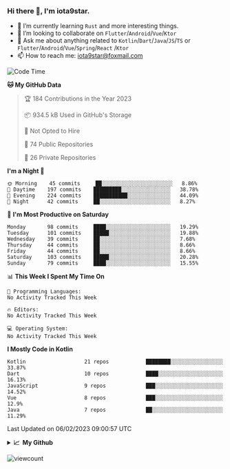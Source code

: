 ### Hi there 👋, I'm iota9star.

- 🌱 I’m currently learning `Rust` and more interesting things.
- 👯 I’m looking to collaborate on `Flutter`/`Android`/`Vue`/`Ktor`
- 💬 Ask me about anything related to `Kotlin`/`Dart`/`Java`/`JS`/`TS` or `Flutter`/`Android`/`Vue`/`Spring`/`React`
  /`Ktor`
- 📫 How to reach me: [iota9star@foxmail.com](iota9star@foxmail.com)



<!--START_SECTION:waka-->
![Code Time](http://img.shields.io/badge/Code%20Time-3%2C090%20hrs%2054%20mins-blue)

**🐱 My GitHub Data** 

> 🏆 184 Contributions in the Year 2023
 > 
> 📦 934.5 kB Used in GitHub's Storage 
 > 
> 🚫 Not Opted to Hire
 > 
> 📜 74 Public Repositories 
 > 
> 🔑 26 Private Repositories  
 > 
**I'm a Night 🦉** 

```text
🌞 Morning    45 commits     ██░░░░░░░░░░░░░░░░░░░░░░░   8.86% 
🌆 Daytime    197 commits    █████████░░░░░░░░░░░░░░░░   38.78% 
🌃 Evening    224 commits    ███████████░░░░░░░░░░░░░░   44.09% 
🌙 Night      42 commits     ██░░░░░░░░░░░░░░░░░░░░░░░   8.27%

```
📅 **I'm Most Productive on Saturday** 

```text
Monday       98 commits     ████░░░░░░░░░░░░░░░░░░░░░   19.29% 
Tuesday      101 commits    █████░░░░░░░░░░░░░░░░░░░░   19.88% 
Wednesday    39 commits     ██░░░░░░░░░░░░░░░░░░░░░░░   7.68% 
Thursday     44 commits     ██░░░░░░░░░░░░░░░░░░░░░░░   8.66% 
Friday       44 commits     ██░░░░░░░░░░░░░░░░░░░░░░░   8.66% 
Saturday     103 commits    █████░░░░░░░░░░░░░░░░░░░░   20.28% 
Sunday       79 commits     ████░░░░░░░░░░░░░░░░░░░░░   15.55%

```


📊 **This Week I Spent My Time On** 

```text
💬 Programming Languages: 
No Activity Tracked This Week

🔥 Editors: 
No Activity Tracked This Week

💻 Operating System: 
No Activity Tracked This Week

```

**I Mostly Code in Kotlin** 

```text
Kotlin                   21 repos            ████████░░░░░░░░░░░░░░░░░   33.87% 
Dart                     10 repos            ████░░░░░░░░░░░░░░░░░░░░░   16.13% 
JavaScript               9 repos             ███░░░░░░░░░░░░░░░░░░░░░░   14.52% 
Vue                      8 repos             ███░░░░░░░░░░░░░░░░░░░░░░   12.9% 
Java                     7 repos             ██░░░░░░░░░░░░░░░░░░░░░░░   11.29%

```



 Last Updated on 06/02/2023 09:00:57 UTC
<!--END_SECTION:waka-->

<details>
  <summary><b>📈&nbsp;&nbsp;My Github</b></summary>
  <br>
  <img src='https://github-profile-trophy.vercel.app/?username=iota9star'>
  <img src='https://bad-apple-github-readme.vercel.app/api?show_bg=1&username=iota9star&hide_title=true'>
  <img src='http://cr-skills-chart-widget.azurewebsites.net/api/api?username=iota9star'>
</details>


![viewcount](https://count.getloli.com/get/@iota9star?theme=rule34)
